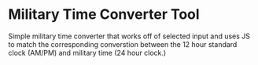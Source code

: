 # Military Time Converter Tool
Simple military time converter that works off of selected input and uses JS to match the corresponding converstion between the 12 hour standard clock (AM/PM) and military time (24 hour clock.)
